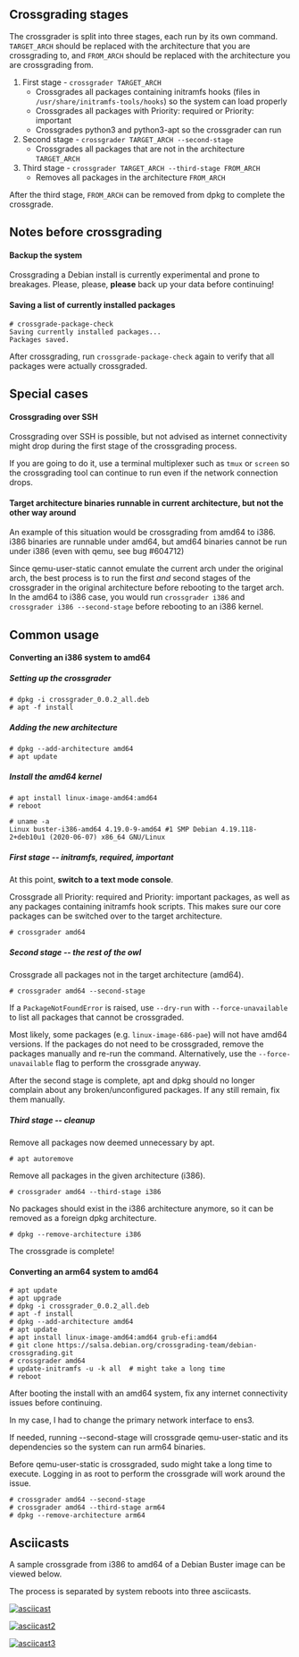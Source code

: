 Crossgrading stages
---

The crossgrader is split into three stages, each run by its own command. `TARGET_ARCH` should be replaced with the architecture that you are crossgrading to, and `FROM_ARCH` should be replaced with the architecture you are crossgrading from.

1. First stage - `crossgrader TARGET_ARCH`
    - Crossgrades all packages containing initramfs hooks (files in `/usr/share/initramfs-tools/hooks`) so the system can load properly
    - Crossgrades all packages with Priority: required or Priority: important
    - Crossgrades python3 and python3-apt so the crossgrader can run
2. Second stage - `crossgrader TARGET_ARCH --second-stage`
    - Crossgrades all packages that are not in the architecture `TARGET_ARCH`
3. Third stage - `crossgrader TARGET_ARCH --third-stage FROM_ARCH`
    - Removes all packages in the architecture `FROM_ARCH`

After the third stage, `FROM_ARCH` can be removed from dpkg to complete the crossgrade.

Notes before crossgrading
---

#### Backup the system

Crossgrading a Debian install is currently experimental and prone to breakages. Please, please, **please** back up your data before continuing!

#### Saving a list of currently installed packages

```
# crossgrade-package-check
Saving currently installed packages...
Packages saved.
```

After crossgrading, run `crossgrade-package-check` again to verify that all packages were actually crossgraded.

Special cases
---
#### Crossgrading over SSH

Crossgrading over SSH is possible, but not advised as internet connectivity might drop during the first stage of the crossgrading process.

If you are going to do it, use a terminal multiplexer such as `tmux` or `screen` so the crossgrading tool can continue to run even if the network connection drops.


#### Target architecture binaries runnable in current architecture, but not the other way around

An example of this situation would be crossgrading from amd64 to i386. i386 binaries are runnable under amd64, but amd64 binaries cannot be run under i386 (even with qemu, see bug #604712)

Since qemu-user-static cannot emulate the current arch under the original arch, the best process is to run the first *and* second stages of the crossgrader in the original architecture before rebooting to the target arch. In the amd64 to i386 case, you would run `crossgrader i386` and `crossgrader i386 --second-stage` before rebooting to an i386 kernel.

Common usage
---
#### Converting an i386 system to amd64

##### Setting up the crossgrader

```
# dpkg -i crossgrader_0.0.2_all.deb
# apt -f install
```

##### Adding the new architecture

```
# dpkg --add-architecture amd64
# apt update
```

##### Install the amd64 kernel

```
# apt install linux-image-amd64:amd64
# reboot
```

```
# uname -a
Linux buster-i386-amd64 4.19.0-9-amd64 #1 SMP Debian 4.19.118-2+deb10u1 (2020-06-07) x86_64 GNU/Linux
```

##### First stage -- initramfs, required, important

At this point, __switch to a text mode console__.

Crossgrade all Priority: required and Priority: important packages, as well as any packages containing initramfs hook scripts. This makes sure our core packages can be switched over to the target architecture.

```
# crossgrader amd64
```

##### Second stage -- the rest of the owl

Crossgrade all packages not in the target architecture (amd64).

```
# crossgrader amd64 --second-stage
```

If a `PackageNotFoundError` is raised, use `--dry-run` with `--force-unavailable` to list all packages that cannot be crossgraded.

Most likely, some packages (e.g. `linux-image-686-pae`) will not have amd64 versions. If the packages do not need to be crossgraded, remove the packages manually and re-run the command. Alternatively, use the `--force-unavailable` flag to perform the crossgrade anyway.

After the second stage is complete, apt and dpkg should no longer complain about any broken/unconfigured packages. If any still remain, fix them manually.

##### Third stage -- cleanup

Remove all packages now deemed unnecessary by apt.

```
# apt autoremove
```

Remove all packages in the given architecture (i386).

```
# crossgrader amd64 --third-stage i386
```

No packages should exist in the i386 architecture anymore, so it can be removed as a foreign dpkg architecture.

```
# dpkg --remove-architecture i386
```

The crossgrade is complete!

#### Converting an arm64 system to amd64

```
# apt update
# apt upgrade
# dpkg -i crossgrader_0.0.2_all.deb
# apt -f install
# dpkg --add-architecture amd64
# apt update
# apt install linux-image-amd64:amd64 grub-efi:amd64
# git clone https://salsa.debian.org/crossgrading-team/debian-crossgrading.git
# crossgrader amd64
# update-initramfs -u -k all  # might take a long time
# reboot
```

After booting the install with an amd64 system, fix any internet connectivity issues before continuing.

In my case, I had to change the primary network interface to ens3.

If needed, running --second-stage will crossgrade qemu-user-static and its dependencies so the system can run arm64 binaries.

Before qemu-user-static is crossgraded, sudo might take a long time to execute. Logging in as root to perform the crossgrade will work around the issue.

```
# crossgrader amd64 --second-stage
# crossgrader amd64 --third-stage arm64
# dpkg --remove-architecture arm64
```

Asciicasts
---

A sample crossgrade from i386 to amd64 of a Debian Buster image can be viewed below.

The process is separated by system reboots into three asciicasts.

[![asciicast](https://asciinema.org/a/e5zeJXw558vpMU8uolw20VVHl.png)](https://asciinema.org/a/e5zeJXw558vpMU8uolw20VVHl)

[![asciicast2](https://asciinema.org/a/bBYeBAlCii0qDpkog3XHTwIi8.png)](https://asciinema.org/a/bBYeBAlCii0qDpkog3XHTwIi8)

[![asciicast3](https://asciinema.org/a/GtdoAGtxsrAfHnyGiRu2QwPLs.png)](https://asciinema.org/a/GtdoAGtxsrAfHnyGiRu2QwPLs)

